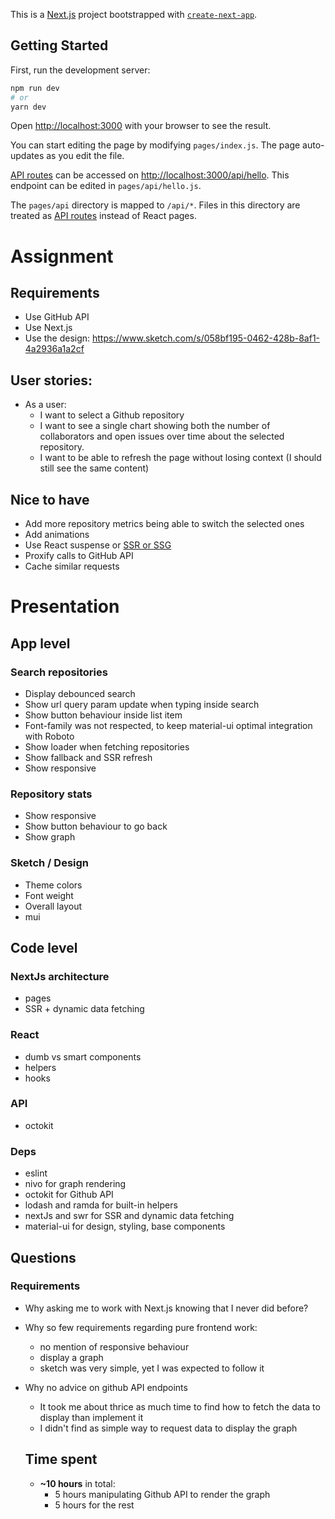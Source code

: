 This is a [Next.js](https://nextjs.org/) project bootstrapped with [`create-next-app`](https://github.com/vercel/next.js/tree/canary/packages/create-next-app).

## Getting Started

First, run the development server:

```bash
npm run dev
# or
yarn dev
```

Open [http://localhost:3000](http://localhost:3000) with your browser to see the result.

You can start editing the page by modifying `pages/index.js`. The page auto-updates as you edit the file.

[API routes](https://nextjs.org/docs/api-routes/introduction) can be accessed on [http://localhost:3000/api/hello](http://localhost:3000/api/hello). This endpoint can be edited in `pages/api/hello.js`.

The `pages/api` directory is mapped to `/api/*`. Files in this directory are treated as [API routes](https://nextjs.org/docs/api-routes/introduction) instead of React pages.



# Assignment

## Requirements

- Use GitHub API
- Use Next.js
- Use the design: https://www.sketch.com/s/058bf195-0462-428b-8af1-4a2936a1a2cf

## User stories:

- As a user:
  - I want to select a Github repository  
  - I want to see a single chart showing both the number of collaborators and open issues over time about the selected repository.
  - I want to be able to refresh the page without losing context (I should still see the same content)
  
  
## Nice to have

- Add more repository metrics being able to switch the selected ones
- Add animations
- Use React suspense or [SSR or SSG](https://nextjs.org/docs/basic-features/typescript#static-generation-and-server-side-rendering)
- Proxify calls to GitHub API
- Cache similar requests

# Presentation

## App level

### Search repositories

- Display debounced search
- Show url query param update when typing inside search
- Show button behaviour inside list item
- Font-family was not respected, to keep material-ui optimal integration with Roboto
- Show loader when fetching repositories
- Show fallback and SSR refresh
- Show responsive

### Repository stats

- Show responsive
- Show button behaviour to go back
- Show graph

### Sketch / Design

- Theme colors
- Font weight
- Overall layout
- mui

## Code level

### NextJs architecture

- pages
- SSR + dynamic data fetching

### React

- dumb vs smart components
- helpers
- hooks

### API

- octokit

### Deps

- eslint
- nivo for graph rendering
- octokit for Github API
- lodash and ramda for built-in helpers
- nextJs and swr for SSR and dynamic data fetching
- material-ui for design, styling, base components

## Questions

### Requirements

- Why asking me to work with Next.js knowing that I never did before?
- Why so few requirements regarding pure frontend work:
  - no mention of responsive behaviour
  - display a graph
  - sketch was very simple, yet I was expected to follow it
- Why no advice on github API endpoints
  - It took me about thrice as much time to find how to fetch the data to display than implement it
  - I didn't find as simple way to request data to display the graph


  ## Time spent

  - **~10 hours** in total:
    - 5 hours manipulating Github API to render the graph
    - 5 hours for the rest